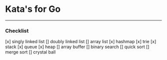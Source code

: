 # Kata's for Go
___

### Checklist
[x] singly linked list
[] doubly linked list
[] array list
[x] hashmap
[x] trie
[x] stack
[x] queue
[x] heap
[] array buffer
[] binary search
[] quick sort
[] merge sort
[] crystal ball


